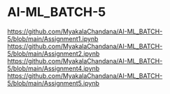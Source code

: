 # AI-ML_BATCH-5
https://github.com/MyakalaChandana/AI-ML_BATCH-5/blob/main/Assignment1.ipynb <br/>
https://github.com/MyakalaChandana/AI-ML_BATCH-5/blob/main/Assignment2.ipynb <br/>
https://github.com/MyakalaChandana/AI-ML_BATCH-5/blob/main/Assignment4.ipynb <br/>
https://github.com/MyakalaChandana/AI-ML_BATCH-5/blob/main/Assignment5.ipynb <br/>
